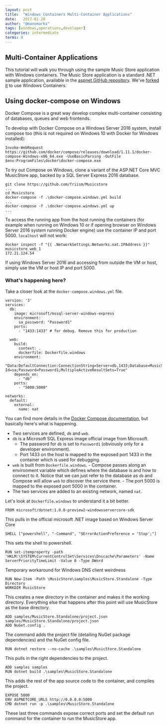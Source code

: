 ```yaml
---
layout: post
title:  "Windows Containers Multi-Container Applications"
date:   2017-01-20
author: "@manomarks"
tags: [windows,operations,developer]
categories: intermediate
terms: 0
---
```


## Multi-Container Applications

This tutorial will walk you through using the sample Music Store application with Windows containers. The Music Store application is a standard .NET sample application, available in the [aspnet GitHub repository](https://github.com/aspnet/MusicStore "Music Store application"). We've [forked it](https://github.com/friism/MusicStore "link to forked version of Music Store App") to use Windows Containers.

## Using docker-compose on Windows
Docker Compose is a great way develop complex multi-container consisting of databases, queues and web frontends.

To develop with Docker Compose on a Windows Server 2016 system, install compose too (this is not required on Windows 10 with Docker for Windows installed):

```
Invoke-WebRequest https://github.com/docker/compose/releases/download/1.11.1/docker-compose-Windows-x86_64.exe -UseBasicParsing -OutFile $env:ProgramFiles\docker\docker-compose.exe
```

To try out Compose on Windows, clone a variant of the ASP.NET Core MVC MusicStore app, backed by a SQL Server Express 2016 database.

```
git clone https://github.com/friism/Musicstore
...
cd Musicstore
docker-compose -f .\docker-compose.windows.yml build
...
docker-compose -f .\docker-compose.windows.yml up
...
```

To access the running app from the host running the containers (for example when running on Windows 10 or if opening browser on Windows Server 2016 system running Docker engine) use the container IP and port 5000. `localhost` will not work:

```
docker inspect -f "{{ .NetworkSettings.Networks.nat.IPAddress }}" musicstore_web_1
172.21.124.54
```

If using Windows Server 2016 and accessing from outside the VM or host, simply use the VM or host IP and port 5000.

### What's happening here?
Take a closer look at the `docker-compose.windows.yml` file.

```
version: '3'
services:
  db:
    image: microsoft/mssql-server-windows-express
    environment:
      sa_password: "Password1"
    ports:
      - "1433:1433" # for debug. Remove this for production

  web:
    build:
      context: .
      dockerfile: Dockerfile.windows
    environment:
      - "Data:DefaultConnection:ConnectionString=Server=db,1433;Database=MusicStore;User Id=sa;Password=Password1;MultipleActiveResultSets=True"
    depends_on:
      - "db"
    ports:
      - "5000:5000"

networks:
  default:
    external:
      name: nat
```

You can find more details in the [Docker Compose documentation](https://docs.docker.com/compose/ "Docker Compose documentation"), but basically here's what is happening.
  - Two services are defined, `db` and `web`.
  - `db` is a Microsoft SQL Express image official image from Microsoft.
    - The password for `db` is set to `Password1` (obviously only for a developer environment).
    - Port 1433 on the host is mapped to the exposed port 1433 in the container which is used for debugging.
  -  `web` is built from `Dockerfile.windows`. 
    - Compose passes along an environment variable which defines where the database is and how to connect to it. Notice that we can just refer to the database as `db` and Compose will allow `web` to discover the service there.
    - The port 5000 is mapped to the exposed port 5000 in the container.
  - The two services are added to an existing network, named `nat`.

Let's look at `Dockerfile.windows` to understand it a bit better.

```
FROM microsoft/dotnet:1.0.0-preview2-windowsservercore-sdk
```
This pulls in the official microsoft .NET image based on Windows Server Core
```
SHELL ["powershell", "-Command", "$ErrorActionPreference = 'Stop';"]
```
This sets the shell to powershell.
```
RUN set-itemproperty -path 'HKLM:\SYSTEM\CurrentControlSet\Services\Dnscache\Parameters' -Name ServerPriorityTimeLimit -Value 0 -Type DWord
```
Temporary workaround for Windows DNS client weirdness
```
RUN New-Item -Path \MusicStore\samples\MusicStore.Standalone -Type Directory
WORKDIR MusicStore
```
This creates a new directory in the container and makes it the working directory. Everything else that happens after this point will use MusicStore as the base directory.
```
ADD samples/MusicStore.Standalone/project.json samples/MusicStore.Standalone/project.json
ADD NuGet.config .
```
The command adds the project file (detailing NuGet package dependencies) and the NuGet config file.
```
RUN dotnet restore --no-cache .\samples\MusicStore.Standalone
```
This pulls in the right dependencies to the project.

```
ADD samples samples
RUN dotnet build .\samples\MusicStore.Standalone
```
This adds the rest of the app source code to the container, and compiles the project.
```
EXPOSE 5000
ENV ASPNETCORE_URLS http://0.0.0.0:5000
CMD dotnet run -p .\samples\MusicStore.Standalone
```
These last three commands expose correct ports and set the default run command for the container to run the MusicStore app.
